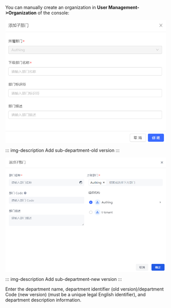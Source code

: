 You can manually create an organization in **User Management->Organization** of the console:

<img src="../../images/add-department-old.png" style="display:block;margin: 0 auto;">

::: img-description
Add sub-department-old version
:::

<img src="../../images/add-department-new.png" style="display:block;margin: 0 auto;">

::: img-description
Add sub-department-new version
:::

Enter the department name, department identifier (old version)/department Code (new version) (must be a unique legal English identifier), and department description information.